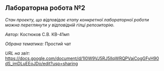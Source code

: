 ## Лабораторна робота №2

*Стан проекту, що відповідає етапу конкретної лабораторної роботи можна переглянути у відповідній гілці репозиторію.*

*Автор:* Костюков С.В. КВ-41мп

*Обрана тематика:* Простий чат

*URL на звіт:* https://docs.google.com/document/d/1I0W9VJ5RJ5lIqWRQPVajCogGFyH90dS_imDLuEEoJDo/edit?usp=sharing
